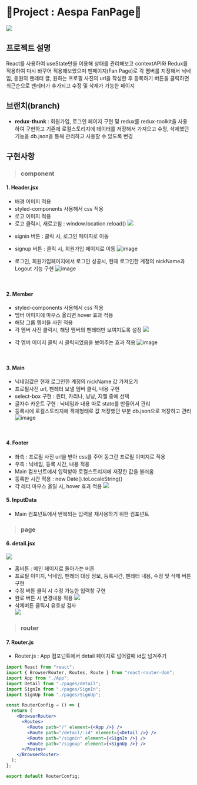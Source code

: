 # 💫Project : Aespa FanPage💫

![](https://velog.velcdn.com/images/hrnn00/post/27369841-9c76-4363-81ef-b08e92083471/image.png)
<br/>

## 프로젝트 설명

React를 사용하여 useState만을 이용해 상태를 관리해보고 contextAPI와 Redux를 적용하여 다시 바꾸어 적용해보았으며 팬페이지(Fan Page)로 각 멤버를 지정해서 닉네임, 응원의 팬레터 글, 원하는 프로필 사진의 url을 작성한 후 등록하기 버튼을 클릭하면 최근순으로 팬레터가 추가되고 수정 및 삭제가 가능한 페이지
<br/>

## 브랜치(branch)

- **redux-thunk** : 회원가입, 로그인 페이지 구현 및 redux를 redux-toolkit을 사용하여 구현하고 기존에 로컬스토리지에 데이터를 저장해서 가져오고 수정, 삭제했던 기능을 db.json을 통해 관리하고 사용할 수 있도록 변경 
  <br/>

## 구현사항

> ### component

#### 1. Header.jsx

- 배경 이미지 적용
- styled-components 사용해서 css 적용
- 로고 이미지 적용
- 로고 클릭시, 새로고침
  : window.location.reload()
  ![](https://velog.velcdn.com/images/hrnn00/post/4e985003-feef-4877-abb2-372ad4d97569/image.png)
+ signin 버튼 : 클릭 시, 로그인 페이지로 이동
+ signup 버튼 : 클릭 시, 회원가입 페이지로 이동
![image](https://github.com/limhyerin/NewFanPage/assets/70150896/7190d5b9-4a4b-467c-a5a2-5b71984c5a5e)

+ 로그인, 회원가입페이지에서 로그인 성공시, 현재 로그인한 계정의 nickName과 Logout 기능 구현
![image](https://github.com/limhyerin/NewFanPage/assets/70150896/35ea4632-10ab-4728-b862-43da2b9caa4d)

  <br/>

#### 2. Member

- styled-components 사용해서 css 적용
- 멤버 이미지에 마우스 올리면 hover 효과 적용
- 해당 그룹 멤버들 사진 적용
- 각 멤버 사진 클릭시, 해당 멤버의 팬레터만 보여지도록 설정
  ![](https://velog.velcdn.com/images/hrnn00/post/ac77add0-a4e3-4e82-bbaf-4010348b432b/image.png)
+ 각 멤버 이미지 클릭 시 클릭되었음을 보여주는 효과 적용
![image](https://github.com/limhyerin/NewFanPage/assets/70150896/3afb0cfe-8e66-4257-8618-a76c73d31c2e)

  <br/>

#### 3. Main
- 닉네임값은 현재 로그인한 계정의 nickName 값 가져오기
- 프로필사진 url, 팬레터 보낼 멤버 클릭, 내용 구현
- select-box 구현 : 윈터, 카리나, 닝닝, 지젤 중에 선택
- 글자수 카운트 구현 : 닉네임과 내용 따로 state를 만들어서 관리
- 등록시에 로컬스토리지에 객체형태로 값 저장했던 부분 db.json으로 저장하고 관리 <br/>
![image](https://github.com/limhyerin/NewFanPage/assets/70150896/ba71bc18-6789-4c90-881d-69a03c91774f)


<br/>

#### 4. Footer

- 좌측 : 프로필 사진 url을 받아 css를 주어 동그란 프로필 이미지로 적용
- 우측 : 닉네임, 등록 시간, 내용 적용
- Main 컴포넌트에서 입력받아 로컬스토리지에 저장한 값을 불러옴
- 등록한 시간 적용 : new Date().toLocaleString()
- 각 레터 마우스 올릴 시, hover 효과 적용
  ![](https://velog.velcdn.com/images/hrnn00/post/de37c0dc-7cde-457c-b8d0-f62efe367b55/image.png)
  <br/>

#### 5. InputData

- Main 컴포넌트에서 반복되는 입력을 재사용하기 위한 컴포넌트

> ### page

#### 6. detail.jsx

![](https://velog.velcdn.com/images/hrnn00/post/4d3adc7e-a0fb-455e-ae2d-4cfd4d994bca/image.png)

- 홈버튼 : 메인 페이지로 돌아가는 버튼
- 프로필 이미지, 닉네임, 팬레터 대상 정보, 등록시간, 팬레터 내용, 수정 및 삭제 버튼 구현
- 수정 버튼 클릭 시 수정 가능한 입력창 구현
- 완료 버튼 시 변경내용 적용
  ![](https://velog.velcdn.com/images/hrnn00/post/24824bf9-68ca-4183-85ba-9e27aecd0781/image.png)
- 삭제버튼 클릭시 유효성 검사 <br/>
  ![](https://velog.velcdn.com/images/hrnn00/post/720c5fe2-5842-4ffc-9297-36a074aa4da0/image.png)
  <br/>

> ### router

#### 7. Router.js

- Router.js : App 컴포넌트에서 detail 페이지로 넘어갈때 id값 넘겨주기

```jsx
import React from "react";
import { BrowserRouter, Routes, Route } from "react-router-dom";
import App from "./App";
import Detail from "./pages/detail";
import SignIn from "./pages/SignIn";
import SignUp from "./pages/SignUp";

const RouterConfig = () => {
  return (
    <BrowserRouter>
      <Routes>
        <Route path="/" element={<App />} />
        <Route path="/detail/:id" element={<Detail />} />
        <Route path="/signin" element={<SignIn />} />
        <Route path="/signup" element={<SignUp />} />
      </Routes>
    </BrowserRouter>
  );
};

export default RouterConfig;

```
